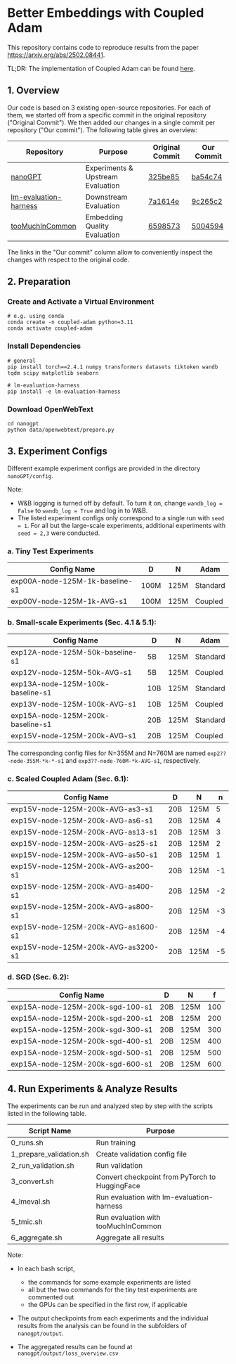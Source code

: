 # Better Embeddings with Coupled Adam

This repository contains code to reproduce results from the paper https://arxiv.org/abs/2502.08441. 

TL;DR: The implementation of Coupled Adam can be found [here](https://github.com/flxst/coupled-adam/blob/ab896310a3f5642e7fb8904590207c2c38960cae/nanoGPT/coupled_adam.py#L621).

## 1. Overview

Our code is based on 3 existing open-source repositories. For each of them, we started off from a specific commit in the original repository ("Original Commit"). We then added our changes in a single commit per repository ("Our commit"). The following table gives an overview:

| Repository  | Purpose | Original Commit | Our Commit |
| -------------------------------- | ---- | ---- | ------------ |
| [nanoGPT](https://github.com/karpathy/nanoGPT) | Experiments & Upstream Evaluation | [325be85](https://github.com/karpathy/nanoGPT/commit/325be85d9be8c81b436728a420e85796c57dba7e) | [ba54c74](https://github.com/flxst/coupled-adam/commit/ba54c74ed0f197f1d2bc4f3bf54f12a33f030724) |
| [lm-evaluation-harness](https://github.com/EleutherAI/lm-evaluation-harness) | Downstream Evaluation | [7a1614e](https://github.com/EleutherAI/lm-evaluation-harness/commit/7a1614eb90d29b2983ffa027a7974b7ef53fba19) | [9c265c2](https://github.com/flxst/coupled-adam/commit/9c265c21878942574097669bb328ccd9ce39c4a3) |
| [tooMuchInCommon](https://github.com/danielbis) | Embedding Quality Evaluation  | [6598573](https://github.com/danielbis/tooMuchInCommon/commit/659857383f391816d4ee2e519b37420d63d83b36) | [5004594](https://github.com/flxst/coupled-adam/commit/50045948b579494fb383e99bcd169eb56ce9d071) |

The links in the "Our commit" column allow to conveniently inspect the changes with respect to the original code.

## 2. Preparation

### Create and Activate a Virtual Environment

```
# e.g. using conda
conda create -n coupled-adam python=3.11
conda activate coupled-adam
```

### Install Dependencies

```
# general
pip install torch==2.4.1 numpy transformers datasets tiktoken wandb tqdm scipy matplotlib seaborn

# lm-evaluation-harness
pip install -e lm-evaluation-harness
```


### Download OpenWebText

```
cd nanogpt
python data/openwebtext/prepare.py
```

## 3. Experiment Configs

Different example experiment configs are provided in the directory `nanoGPT/config`.

Note: 
- W&B logging is turned off by default. To turn it on, change `wandb_log = False` to `wandb_log = True` and log in to W&B. 
- The listed experiment configs only correspond to a single run with `seed = 1`. For all but the large-scale experiments, additional experiments with `seed = 2,3` were conducted.

### a. Tiny Test Experiments 

| Config Name                       | D     | N    | Adam            |
| --------------------------------- | ----- | ---- | --------------- |
| exp00A-node-125M-1k-baseline-s1   | 100M  | 125M | Standard        |
| exp00V-node-125M-1k-AVG-s1        | 100M  | 125M | Coupled         |

### b. Small-scale Experiments (Sec. 4.1 & 5.1): 

| Config Name                       | D     | N    | Adam            |
| --------------------------------- | ----- | ---- | --------------- |
| exp12A-node-125M-50k-baseline-s1  |   5B  | 125M | Standard        |
| exp12V-node-125M-50k-AVG-s1       |   5B  | 125M | Coupled         |
| exp13A-node-125M-100k-baseline-s1 |  10B  | 125M | Standard        |
| exp13V-node-125M-100k-AVG-s1      |  10B  | 125M | Coupled         |
| exp15A-node-125M-200k-baseline-s1 |  20B  | 125M | Standard        |
| exp15V-node-125M-200k-AVG-s1      |  20B  | 125M | Coupled         |

The corresponding config files for N=355M and N=760M are named `exp2??-node-355M-*k-*-s1` and `exp3??-node-760M-*k-AVG-s1`, respectively.

### c. Scaled Coupled Adam (Sec. 6.1): 

| Config Name                         | D      | N    | n  |
| ----------------------------------- | ------ | ---- | -- |
| exp15V-node-125M-200k-AVG-as3-s1    |  20B   | 125M | 5  |
| exp15V-node-125M-200k-AVG-as6-s1    |  20B   | 125M | 4  |
| exp15V-node-125M-200k-AVG-as13-s1   |  20B   | 125M | 3  |
| exp15V-node-125M-200k-AVG-as25-s1   |  20B   | 125M | 2  |
| exp15V-node-125M-200k-AVG-as50-s1   |  20B   | 125M | 1  |
| exp15V-node-125M-200k-AVG-as200-s1  |  20B   | 125M | -1 |
| exp15V-node-125M-200k-AVG-as400-s1  |  20B   | 125M | -2 |
| exp15V-node-125M-200k-AVG-as800-s1  |  20B   | 125M | -3 |
| exp15V-node-125M-200k-AVG-as1600-s1 |  20B   | 125M | -4 |
| exp15V-node-125M-200k-AVG-as3200-s1 |  20B   | 125M | -5 |


### d. SGD (Sec. 6.2): 

| Config Name                       | D     | N    | f   |
| --------------------------------- | ----- | ---- | --- |
| exp15A-node-125M-200k-sgd-100-s1  |  20B  | 125M | 100 |
| exp15A-node-125M-200k-sgd-200-s1  |  20B  | 125M | 200 |
| exp15A-node-125M-200k-sgd-300-s1  |  20B  | 125M | 300 |
| exp15A-node-125M-200k-sgd-400-s1  |  20B  | 125M | 400 |
| exp15A-node-125M-200k-sgd-500-s1  |  20B  | 125M | 500 |
| exp15A-node-125M-200k-sgd-600-s1  |  20B  | 125M | 600 |


## 4. Run Experiments & Analyze Results

The experiments can be run and analyzed step by step with the scripts listed in the following table.

| Script Name             | Purpose                                        |
| ------------------------| ---------------------------------------------- |
| 0_runs.sh               | Run training                                   |
| 1_prepare_validation.sh | Create validation config file                  |
| 2_run_validation.sh     | Run validation                                 |
| 3_convert.sh            | Convert checkpoint from PyTorch to HuggingFace |
| 4_lmeval.sh             | Run evaluation with lm-evaluation-harness      |
| 5_tmic.sh               | Run evaluation with tooMuchInCommon            |
| 6_aggregate.sh          | Aggregate all results                          |

Note:
- In each bash script,
    - the commands for some example experiments are listed
    - all but the two commands for the tiny test experiments are commented out
    - the GPUs can be specified in the first row, if applicable

- The output checkpoints from each experiments and the individual results from the analysis can be found in the subfolders of `nanogpt/output`.

- The aggregated results can be found at `nanogpt/output/loss_overview.csv`
